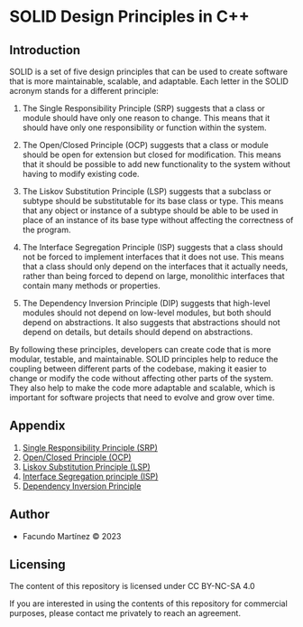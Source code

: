 # SOLID Design Principles in C++

## Introduction
SOLID is a set of five design principles that can be used to create software that is more maintainable, scalable, and adaptable. Each letter in the SOLID acronym stands for a different principle:

1. The Single Responsibility Principle (SRP) suggests that a class or module should have only one reason to change. This means that it should have only one responsibility or function within the system.

2. The Open/Closed Principle (OCP) suggests that a class or module should be open for extension but closed for modification. This means that it should be possible to add new functionality to the system without having to modify existing code.

3. The Liskov Substitution Principle (LSP) suggests that a subclass or subtype should be substitutable for its base class or type. This means that any object or instance of a subtype should be able to be used in place of an instance of its base type without affecting the correctness of the program.

4. The Interface Segregation Principle (ISP) suggests that a class should not be forced to implement interfaces that it does not use. This means that a class should only depend on the interfaces that it actually needs, rather than being forced to depend on large, monolithic interfaces that contain many methods or properties.

5. The Dependency Inversion Principle (DIP) suggests that high-level modules should not depend on low-level modules, but both should depend on abstractions. It also suggests that abstractions should not depend on details, but details should depend on abstractions.

By following these principles, developers can create code that is more modular, testable, and maintainable. SOLID principles help to reduce the coupling between different parts of the codebase, making it easier to change or modify the code without affecting other parts of the system. They also help to make the code more adaptable and scalable, which is important for software projects that need to evolve and grow over time.

## Appendix

1. [Single Responsibility Principle (SRP)](https://github.com/fx-biocoder/solid-in-cpp/tree/main/1%20-%20Single%20Responsibility%20Principle)
2. [Open/Closed Principle (OCP)](https://github.com/fx-biocoder/solid-in-cpp/tree/main/2%20-%20Open-Closed%20Principle)
3. [Liskov Substitution Principle (LSP)](https://github.com/fx-biocoder/solid-in-cpp/tree/main/3%20-%20Liskov%20Substition%20Principle)
4. [Interface Segregation principle (ISP)](https://github.com/fx-biocoder/solid-in-cpp/tree/main/4%20-%20Interface%20Segregation%20Principle)
5. [Dependency Inversion Principle](https://github.com/fx-biocoder/solid-in-cpp/tree/main/5%20-%20Dependency%20Inversion%20Principle)



## Author

- Facundo Martínez © 2023

## Licensing

The content of this repository is licensed under CC BY-NC-SA 4.0

If you are interested in using the contents of this repository for commercial purposes, please contact me privately to reach an agreement.
